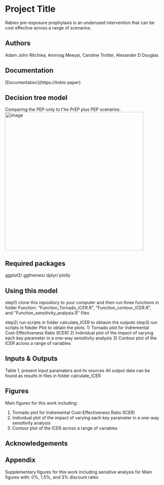 # Project Title
Rabies pre-exposure prophylaxis is an underused intervention that can be cost effective across a range of scenarios.


## Authors
Adam John Ritchiea, Aronrag Meeyai, Caroline Trotter, Alexander D Douglas

## Documentation
[Documentation](https://linkto paper) 

## Decision tree model
Comparing the PEP-only to t'he PrEP plus PEP scenarios. 
<img width="452" alt="image" src="https://github.com/user-attachments/assets/85d75e2b-8fba-4b8e-bc6a-b57fa4d876e6">

## Required packages
ggplot2/ ggthemes/ dplyr/ plotly

## Using this model
step1) clone this repository to your computer and then run three functions in folder Function: "Function_Tornado_ICER.R", "Function_contour_ICER.R", and "Function_sensitivity_analysis.R" files

step2) run scripts in folder calculate_ICER to obtaion the outputs
step3) run scripts in fokder Plot to obtain the plots: 
       1) Tornado plot for Indremental Cost-Effectiveness Ratio (ICER)
       2) Individual plot of the impact of varying each key parameter in a one-way sensitivity analysis
       3) Contour plot of the ICER across a range of variables
       

## Inputs & Outputs 
Table 1, present input paramaters and its sources
All output data can be found as results in files in folder calculate_ICER


## Figures
Main figures for this work including: 
1) Tornado plot for Indremental Cost-Effectiveness Ratio (ICER)
2) Individual plot of the impact of varying each key parameter in a one-way sensitivity analysis
3) Contour plot of the ICER across a range of variables

## Acknowledgements


## Appendix
Supplementary figures for this work including sensitive analysis for Main figures with: 0%, 1.5%, and 3% discount rates









